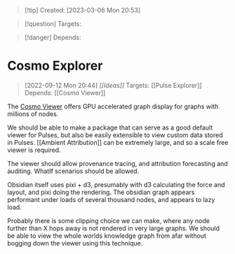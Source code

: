 
>[!tip] Created: [2023-03-06 Mon 20:53]

>[!question] Targets: 

>[!danger] Depends: 

# Cosmo Explorer

> [2022-09-12 Mon 20:44] _[[Ideas]]_ 
> Targets: [[Pulse Explorer]] 
> Depends: [[Cosmo Viewer]]

The [Cosmo Viewer](https://cosmograph.app/run/?data=https://cosmograph.app/data/184R7cFG-4lv.csv) offers GPU accelerated graph display for graphs with millions of nodes.

We should be able to make a package that can serve as a good default viewer for Pulses, but also be easily extensible to view custom data stored in Pulses.  [[Ambient Attribution]] can be extremely large, and so a scale free viewer is required.

The viewer should allow provenance tracing, and attribution forecasting and auditing.  WhatIf scenarios should be allowed.

Obsidian itself uses pixi + d3, presumably with d3 calculating the force and layout, and pixi doing the rendering.  The obsidian graph appears performant under loads of several thousand nodes, and appears to lazy load.

Probably there is some clipping choice we can make, where any node further than X hops away is not rendered in very large graphs.  We should be able to view the whole worlds knowledge graph from afar without bogging down the viewer using this technique.
